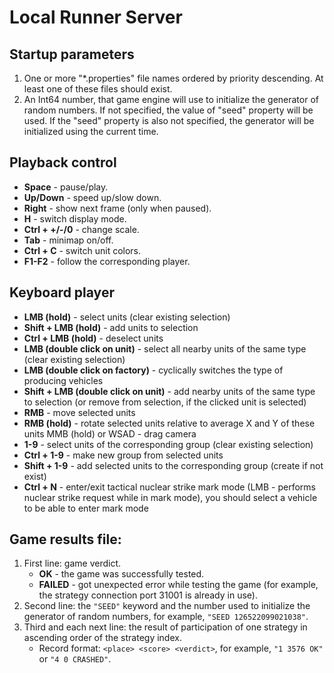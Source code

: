 # Local Runner Server

## Startup parameters

1. One or more "*.properties" file names ordered by priority descending.
    At least one of these files should exist.
2. An Int64 number, that game engine will use to initialize the generator of random numbers.
    If not specified, the value of "seed" property will be used.
    If the "seed" property is also not specified, the generator will be initialized using the current time.

## Playback control

- **Space** - pause/play.
- **Up/Down** - speed up/slow down.
- **Right** - show next frame (only when paused).
- **H** - switch display mode.
- **Ctrl + +/-/0** - change scale.
- **Tab** - minimap on/off.
- **Ctrl + C** - switch unit colors.
- **F1-F2** - follow the corresponding player.

## Keyboard player

- **LMB (hold)** - select units (clear existing selection)
- **Shift + LMB (hold)** - add units to selection
- **Ctrl + LMB (hold)** - deselect units
- **LMB (double click on unit)** - select all nearby units of the same type (clear existing selection)
- **LMB (double click on factory)** - cyclically switches the type of producing vehicles
- **Shift + LMB (double click on unit)** - add nearby units of the same type to selection (or remove from selection, if the clicked unit is selected)
- **RMB** - move selected units
- **RMB (hold)** - rotate selected units relative to average X and Y of these units MMB (hold) or WSAD - drag camera
- **1-9** - select units of the corresponding group (clear existing selection)
- **Ctrl + 1-9** - make new group from selected units
- **Shift + 1-9** - add selected units to the corresponding group (create if not exist)
- **Ctrl + N** - enter/exit tactical nuclear strike mark mode (LMB - performs nuclear strike request while in mark mode), you should select a vehicle to be able to enter mark mode

## Game results file:

1. First line: game verdict.
    - **OK** - the game was successfully tested.
    - **FAILED** - got unexpected error while testing the game (for example, the strategy connection port 31001 is already in use).
2. Second line: the `"SEED"` keyword and the number used to initialize the generator of random numbers, for example, `"SEED 126522099021038"`.
3. Third and each next line: the result of participation of one strategy in ascending order of the strategy index.
    - Record format: `<place> <score> <verdict>`, for example, `"1 3576 OK"` or `"4 0 CRASHED"`.
